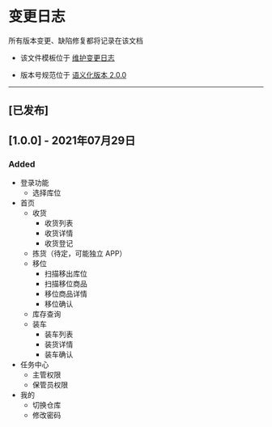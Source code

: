 # 变更日志

所有版本变更、缺陷修复都将记录在该文档

- 该文件模板位于 [维护变更日志](https://keepachangelog.com/zh-CN/1.0.0/)

- 版本号规范位于 [语义化版本 2.0.0](https://semver.org/spec/v2.0.0.html)

---

## [已发布]

## [1.0.0] - 2021年07月29日

### Added

- 登录功能
  - 选择库位
- 首页
  - 收货
    - 收货列表
    - 收货详情
    - 收货登记
  - 拣货（待定，可能独立 APP）
  - 移位
    - 扫描移出库位
    - 扫描移位商品
    - 移位商品详情
    - 移位确认
  - 库存查询
  - 装车
    - 装车列表
    - 装货详情
    - 装车确认
- 任务中心
  - 主管权限
  - 保管员权限
- 我的
  - 切换仓库
  - 修改密码
